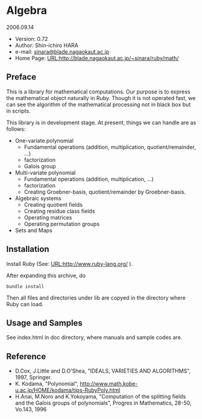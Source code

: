 
# Algebra

2006.09.14
   
*  Version: 0.72
*  Author: Shin-ichiro HARA
*  e-mail: sinara@blade.nagaokaut.ac.jp
*  Home Page: <URL:http://blade.nagaokaut.ac.jp/~sinara/ruby/math/>

## Preface

This is a library for mathematical computations. Our purpose is to express the
mathematical object naturally in Ruby. Though it is not operated fast, we can
see the algorithm of the mathematical processing not in black box but in
scripts.

This library is in development stage. At present, things we can handle are as
follows:
   
*  One-variate polynomial
   +  Fundamental operations (addition, multiplication, quotient/remainder,
        ...)
   +  factorization
   +  Galois group
* Multi-variate polynomial
   +  Fundamental operations (addition, multiplication, ...)
   +  factorization
   +  Creating Groebner-basis, quotient/remainder by Groebner-basis.
*  Algebraic systems
   +  Creating quotient fields
   +  Creating residue class fields
   +  Operating matrices
   +  Operating permutation groups
*  Sets and Maps

## Installation

Install Ruby (See: <URL:http://www.ruby-lang.org/> ).

After expanding this archive, do
```
bundle install
```

Then all files and directories under lib are copyed in the directory where Ruby
can load.

## Usage and Samples

See index.html in doc directory, where manuals and sample codes are.

## Reference

 *  D.Cox, J.Little and D.O'Shea, "IDEALS, VARIETIES AND ALGORITHMS", 1997,
    Springer.
 *  K. Kodama, "Polynomial", http://www.math.kobe-u.ac.jp/HOME/kodama/tips-RubyPoly.html
 *  H.Anai, M.Noro and K.Yokoyama, "Computation of the splitting fields and
    the Galois groups of polynomials", Progres in Mathematics, 28-50, Vo.143,
    1996

